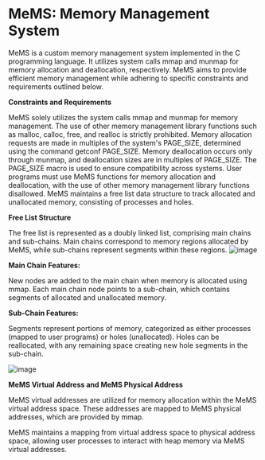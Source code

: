 # MeMS: Memory Management System
MeMS is a custom memory management system implemented in the C programming language. It utilizes system calls mmap and munmap for memory allocation and deallocation, respectively. MeMS aims to provide efficient memory management while adhering to specific constraints and requirements outlined below.

**Constraints and Requirements**

MeMS solely utilizes the system calls mmap and munmap for memory management. The use of other memory management library functions such as malloc, calloc, free, and realloc is strictly prohibited.
Memory allocation requests are made in multiples of the system's PAGE_SIZE, determined using the command getconf PAGE_SIZE.
Memory deallocation occurs only through munmap, and deallocation sizes are in multiples of PAGE_SIZE.
The PAGE_SIZE macro is used to ensure compatibility across systems.
User programs must use MeMS functions for memory allocation and deallocation, with the use of other memory management library functions disallowed.
MeMS maintains a free list data structure to track allocated and unallocated memory, consisting of processes and holes.

**Free List Structure**

The free list is represented as a doubly linked list, comprising main chains and sub-chains. Main chains correspond to memory regions allocated by MeMS, while sub-chains represent segments within these regions.
![image](https://github.com/Aditya-0109/Custom-Memory-Management-System/assets/103590981/0b338ac1-8561-4936-9b5c-4975d9afb547)


**Main Chain Features:**

New nodes are added to the main chain when memory is allocated using mmap.
Each main chain node points to a sub-chain, which contains segments of allocated and unallocated memory.

**Sub-Chain Features:**

Segments represent portions of memory, categorized as either processes (mapped to user programs) or holes (unallocated).
Holes can be reallocated, with any remaining space creating new hole segments in the sub-chain.

![image](https://github.com/Aditya-0109/Custom-Memory-Management-System/assets/103590981/e473b2a3-9520-4975-b651-7046040a51a1)


**MeMS Virtual Address and MeMS Physical Address**

MeMS virtual addresses are utilized for memory allocation within the MeMS virtual address space. These addresses are mapped to MeMS physical addresses, which are provided by mmap.

MeMS maintains a mapping from virtual address space to physical address space, allowing user processes to interact with heap memory via MeMS virtual addresses.
